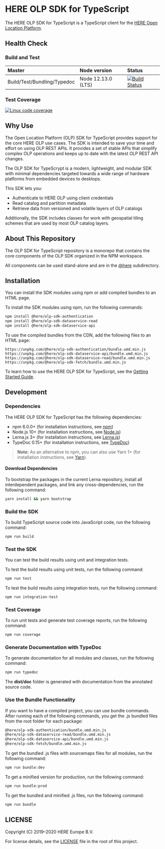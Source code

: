# HERE OLP SDK for TypeScript

The HERE OLP SDK for TypeScript is a TypeScript client for the <a href="https://platform.here.com" target="_blank">HERE Open Location Platform</a>.

## Health Сheck

### Build and Test

| Master                      | Node version       | Status                                                                                                                                                                                       |
| :-------------------------- | :----------------- | :------------------------------------------------------------------------------------------------------------------------------------------------------------------------------------------- |
| Build/Test/Bundling/Typedoc | Node 12.13.0 (LTS) | <a href="https://travis-ci.com/heremaps/here-olp-sdk-typescript" target="_blank"><img src="https://travis-ci.com/heremaps/here-olp-sdk-typescript.svg?branch=master" alt="Build Status"></a> |

### Test Coverage

<a href="https://codecov.io/gh/heremaps/here-olp-sdk-typescript/" target="_blank"><img src="https://codecov.io/gh/heremaps/here-olp-sdk-typescript/branch/master/graph/badge.svg" alt="Linux code coverage"/></a>

## Why Use

The Open Location Platform (OLP) SDK for TypeScript provides support for the core HERE OLP use cases. The SDK is intended to save your time and effort on using OLP REST APIs. It provides a set of stable APIs that simplify complex OLP operations and keeps up to date with the latest OLP REST API changes.

The OLP SDK for TypeScrypt is a modern, lightweight, and modular SDK with minimal dependencies targeted towards a wide range of hardware platforms from embedded devices to desktops.

This SDK lets you:

- Authenticate to HERE OLP using client credentials
- Read catalog and partition metadata
- Retrieve data from versioned and volatile layers of OLP catalogs

Additionally, the SDK includes classes for work with geospatial tiling schemes that are used by most OLP catalog layers.

## About This Repository

The OLP SDK for TypeScript repository is a monorepo that contains the core components of the OLP SDK organized in the NPM workspace.

All components can be used stand-alone and are in the <a href="https://github.com/heremaps/here-olp-sdk-typescript/tree/master/%40here" target="_blank">@here</a> subdirectory.

## Installation

You can install the SDK modules using npm or add compiled bundles to an HTML page.

To install the SDK modules using npm, run the following commands:

```sh
npm install @here/olp-sdk-authentication
npm install @here/olp-sdk-dataservice-read
npm install @here/olp-sdk-dataservice-api
```

To use the compiled bundles from the CDN, add the following files to an HTML page:

```
https://unpkg.com/@here/olp-sdk-authentication/bundle.umd.min.js
https://unpkg.com/@here/olp-sdk-dataservice-api/bundle.umd.min.js
https://unpkg.com/@here/olp-sdk-dataservice-read/bundle.umd.min.js
https://unpkg.com/@here/olp-sdk-fetch/bundle.umd.min.js
```

To learn how to use the HERE OLP SDK for TypeScript, see the <a href="https://github.com/heremaps/here-olp-sdk-typescript/blob/master/docs/GettingStartedGuide.md" target="_blank">Getting Started Guide</a>.

## Development

### Dependencies

The HERE OLP SDK for TypeScript has the following dependencies:

- npm 6.0.0+ (for installation instructions, see <a href="https://www.npmjs.com/" target="_blank">npm</a>)
- Node.js 10+ (for installation instructions, see <a href="http://nodejs.org" target="_blank">Node.js</a>)
- Lerna.js 3+ (for installation instructions, see <a href="http://lerna.js.org" target="_blank">Lerna.js</a>)
- TypeDoc 0.15+ (for installation instructions, see <a href="http://typedoc.org" target="_blank">TypeDoc</a>)

> **Note:** As an alternative to npm, you can also use Yarn 1+ (for installation instructions, see <a href="http://yarnpkg.com" target="_blank">Yarn</a>).

#### Download Dependencies

To bootstrap the packages in the current Lerna repository, install all interdependent packages, and link any cross-dependencies, run the following command:

```sh
yarn install && yarn bootstrap
```

### Build the SDK

To build TypeScript source code into JavaScript code, run the following command:

```sh
npm run build
```

### Test the SDK

You can test the build results using unit and integration tests.

To test the build results using unit tests, run the following command:

```sh
npm run test
```

To test the build results using integration tests, run the following command:

```sh
npm run integration-test
```

### Test Coverage

To run unit tests and generate test coverage reports, run the following command:

```sh
npm run coverage
```

### Generate Documentation with TypeDoc

To generate documentation for all modules and classes, run the following command:

```sh
npm run typedoc
```

The **dist/doc** folder is generated with documentation from the annotated source code.

### Use the Bundle Functionality

If you want to have a compiled project, you can use bundle commands. After running each of the following commands, you get the .js bundled files from the root folder for each package:

```sh
@here/olp-sdk-authentication/bundle.umd.min.js
@here/olp-sdk-dataservice-read/bundle.umd.min.js
@here/olp-sdk-dataservice-api/bundle.umd.min.js
@here/olp-sdk-fetch/bundle.umd.min.js
```

To get the bundled .js files with sourcemaps files for all modules, run the following command:

```sh
npm run bundle:dev
```

To get a minified version for production, run the following command:

```sh
npm run bundle:prod
```

To get the bundled and minified .js files, run the following command:

```sh
npm run bundle
```

## LICENSE

Copyright (C) 2019–2020 HERE Europe B.V.

For license details, see the <a href="https://github.com/heremaps/here-olp-sdk-typescript/blob/master/LICENSE" target="_blank">LICENSE</a> file in the root of this project.
